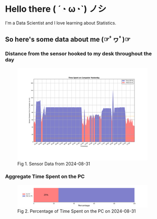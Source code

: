 
# Hello there ( ´◔ ω◔`) ノシ

I'm a Data Scientist and I love learning about Statistics.

## So here's some data about me (☞ﾟヮﾟ)☞


### Distance from the sensor hooked to my desk throughout the day
<figure>
  <picture>
    <source media="(prefers-color-scheme: dark)" srcset="Pi/readme/graphs/lineplot/dark-plot-2024-08-31.png">
    <source media="(prefers-color-scheme: light)" srcset="Pi/readme/graphs/lineplot/light-plot-2024-08-31.png">
    <img alt="Shows a black logo in light color mode and a white one in dark color mode." src="Pi/readme/graphs/lineplot/light-plot-2024-08-31.png">
  </picture>
  <figcaption>Fig 1. Sensor Data from 2024-08-31</figcaption>
</figure>



### Aggregate Time Spent on the PC
<figure>
  <picture>
    <source media="(prefers-color-scheme: dark)" srcset="Pi/readme/graphs/barplot/dark-plot-2024-08-31.png">
    <source media="(prefers-color-scheme: light)" srcset="Pi/readme/graphs/barplot/light-plot-2024-08-31.png">
    <img alt="Shows a black logo in light color mode and a white one in dark color mode." src="Pi/readme/graphs/barplot/light-plot-2024-08-31.png">
  </picture>
  <figcaption>Fig 2. Percentage of Time Spent on the PC on 2024-08-31</figcaption>
</figure>
